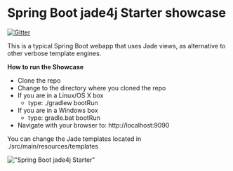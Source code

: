 Spring Boot jade4j Starter showcase
===================================

[![Gitter](https://badges.gitter.im/Join%20Chat.svg)](https://gitter.im/domix/spring-boot-starter-jade4j-showcase?utm_source=badge&utm_medium=badge&utm_campaign=pr-badge&utm_content=badge)

This is a typical Spring Boot webapp that uses Jade views, as alternative to other verbose template engines.

**How to run the Showcase**

- Clone the repo
- Change to the directory where you cloned the repo
- If you are in a Linux/OS X box
  - type: ./gradlew bootRun
- If you are in a Windows box
  - type: gradle.bat bootRun
- Navigate with your browser to: http://localhost:9090

You can change the Jade templates located in ./src/main/resources/templates

!["Spring Boot jade4j Starter"](https://farm6.staticflickr.com/5600/14967400963_a37f846550_c.jpg)


